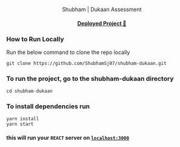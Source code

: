 <p align="center">
 Shubham | Dukaan Assessment
</p>

<h4 align="center">
  <a href="https://shubham-dukaan.vercel.app/" target="_blank" rel="noreferrer">Deployed Project 🚀</a>
</h4>

### How to Run Locally
Run the below command to clone the repo locally
```
git clone https://github.com/ShubhamSj07/shubham-dukaan.git
``` 

### To run the project, go to the shubham-dukaan directory
```
cd shubham-dukaan
```

### To install dependencies run 
```
yarn install
yarn start
```
#### this will run your `REACT` server on   <a href="http://localhost:3000">`localhost:3000`</a>
